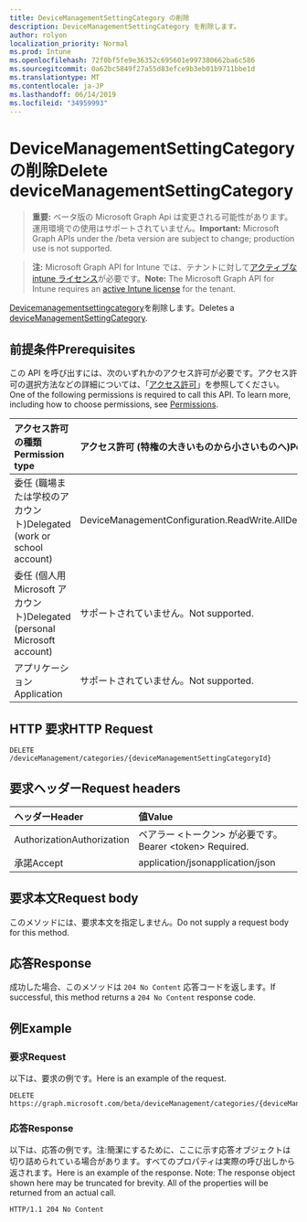 ```yaml
---
title: DeviceManagementSettingCategory の削除
description: DeviceManagementSettingCategory を削除します。
author: rolyon
localization_priority: Normal
ms.prod: Intune
ms.openlocfilehash: 72f0bf5fe9e36352c695601e997380662ba6c586
ms.sourcegitcommit: 0a62bc5849f27a55d83efce9b3eb01b9711bbe1d
ms.translationtype: MT
ms.contentlocale: ja-JP
ms.lasthandoff: 06/14/2019
ms.locfileid: "34959993"
---
```

# <a name="delete-devicemanagementsettingcategory"></a><span data-ttu-id="5f808-103">DeviceManagementSettingCategory の削除</span><span class="sxs-lookup"><span data-stu-id="5f808-103">Delete deviceManagementSettingCategory</span></span>

> <span data-ttu-id="5f808-104">**重要:** ベータ版の Microsoft Graph Api は変更される可能性があります。運用環境での使用はサポートされていません。</span><span class="sxs-lookup"><span data-stu-id="5f808-104">**Important:** Microsoft Graph APIs under the /beta version are subject to change; production use is not supported.</span></span>

> <span data-ttu-id="5f808-105">**注:** Microsoft Graph API for Intune では、テナントに対して[アクティブな intune ライセンス](https://go.microsoft.com/fwlink/?linkid=839381)が必要です。</span><span class="sxs-lookup"><span data-stu-id="5f808-105">**Note:** The Microsoft Graph API for Intune requires an [active Intune license](https://go.microsoft.com/fwlink/?linkid=839381) for the tenant.</span></span>

<span data-ttu-id="5f808-106">[Devicemanagementsettingcategory](../resources/intune-deviceintent-devicemanagementsettingcategory.md)を削除します。</span><span class="sxs-lookup"><span data-stu-id="5f808-106">Deletes a [deviceManagementSettingCategory](../resources/intune-deviceintent-devicemanagementsettingcategory.md).</span></span>

## <a name="prerequisites"></a><span data-ttu-id="5f808-107">前提条件</span><span class="sxs-lookup"><span data-stu-id="5f808-107">Prerequisites</span></span>
<span data-ttu-id="5f808-p101">この API を呼び出すには、次のいずれかのアクセス許可が必要です。アクセス許可の選択方法などの詳細については、「[アクセス許可](/graph/permissions-reference)」を参照してください。</span><span class="sxs-lookup"><span data-stu-id="5f808-p101">One of the following permissions is required to call this API. To learn more, including how to choose permissions, see [Permissions](/graph/permissions-reference).</span></span>

|<span data-ttu-id="5f808-110">アクセス許可の種類</span><span class="sxs-lookup"><span data-stu-id="5f808-110">Permission type</span></span>|<span data-ttu-id="5f808-111">アクセス許可 (特権の大きいものから小さいものへ)</span><span class="sxs-lookup"><span data-stu-id="5f808-111">Permissions (from most to least privileged)</span></span>|
|:---|:---|
|<span data-ttu-id="5f808-112">委任 (職場または学校のアカウント)</span><span class="sxs-lookup"><span data-stu-id="5f808-112">Delegated (work or school account)</span></span>|<span data-ttu-id="5f808-113">DeviceManagementConfiguration.ReadWrite.All</span><span class="sxs-lookup"><span data-stu-id="5f808-113">DeviceManagementConfiguration.ReadWrite.All</span></span>|
|<span data-ttu-id="5f808-114">委任 (個人用 Microsoft アカウント)</span><span class="sxs-lookup"><span data-stu-id="5f808-114">Delegated (personal Microsoft account)</span></span>|<span data-ttu-id="5f808-115">サポートされていません。</span><span class="sxs-lookup"><span data-stu-id="5f808-115">Not supported.</span></span>|
|<span data-ttu-id="5f808-116">アプリケーション</span><span class="sxs-lookup"><span data-stu-id="5f808-116">Application</span></span>|<span data-ttu-id="5f808-117">サポートされていません。</span><span class="sxs-lookup"><span data-stu-id="5f808-117">Not supported.</span></span>|

## <a name="http-request"></a><span data-ttu-id="5f808-118">HTTP 要求</span><span class="sxs-lookup"><span data-stu-id="5f808-118">HTTP Request</span></span>
<!-- {
  "blockType": "ignored"
}
-->
``` http
DELETE /deviceManagement/categories/{deviceManagementSettingCategoryId}
```

## <a name="request-headers"></a><span data-ttu-id="5f808-119">要求ヘッダー</span><span class="sxs-lookup"><span data-stu-id="5f808-119">Request headers</span></span>
|<span data-ttu-id="5f808-120">ヘッダー</span><span class="sxs-lookup"><span data-stu-id="5f808-120">Header</span></span>|<span data-ttu-id="5f808-121">値</span><span class="sxs-lookup"><span data-stu-id="5f808-121">Value</span></span>|
|:---|:---|
|<span data-ttu-id="5f808-122">Authorization</span><span class="sxs-lookup"><span data-stu-id="5f808-122">Authorization</span></span>|<span data-ttu-id="5f808-123">ベアラー &lt;トークン&gt; が必要です。</span><span class="sxs-lookup"><span data-stu-id="5f808-123">Bearer &lt;token&gt; Required.</span></span>|
|<span data-ttu-id="5f808-124">承諾</span><span class="sxs-lookup"><span data-stu-id="5f808-124">Accept</span></span>|<span data-ttu-id="5f808-125">application/json</span><span class="sxs-lookup"><span data-stu-id="5f808-125">application/json</span></span>|

## <a name="request-body"></a><span data-ttu-id="5f808-126">要求本文</span><span class="sxs-lookup"><span data-stu-id="5f808-126">Request body</span></span>
<span data-ttu-id="5f808-127">このメソッドには、要求本文を指定しません。</span><span class="sxs-lookup"><span data-stu-id="5f808-127">Do not supply a request body for this method.</span></span>

## <a name="response"></a><span data-ttu-id="5f808-128">応答</span><span class="sxs-lookup"><span data-stu-id="5f808-128">Response</span></span>
<span data-ttu-id="5f808-129">成功した場合、このメソッドは `204 No Content` 応答コードを返します。</span><span class="sxs-lookup"><span data-stu-id="5f808-129">If successful, this method returns a `204 No Content` response code.</span></span>

## <a name="example"></a><span data-ttu-id="5f808-130">例</span><span class="sxs-lookup"><span data-stu-id="5f808-130">Example</span></span>

### <a name="request"></a><span data-ttu-id="5f808-131">要求</span><span class="sxs-lookup"><span data-stu-id="5f808-131">Request</span></span>
<span data-ttu-id="5f808-132">以下は、要求の例です。</span><span class="sxs-lookup"><span data-stu-id="5f808-132">Here is an example of the request.</span></span>
``` http
DELETE https://graph.microsoft.com/beta/deviceManagement/categories/{deviceManagementSettingCategoryId}
```

### <a name="response"></a><span data-ttu-id="5f808-133">応答</span><span class="sxs-lookup"><span data-stu-id="5f808-133">Response</span></span>
<span data-ttu-id="5f808-p102">以下は、応答の例です。注:簡潔にするために、ここに示す応答オブジェクトは切り詰められている場合があります。すべてのプロパティは実際の呼び出しから返されます。</span><span class="sxs-lookup"><span data-stu-id="5f808-p102">Here is an example of the response. Note: The response object shown here may be truncated for brevity. All of the properties will be returned from an actual call.</span></span>
``` http
HTTP/1.1 204 No Content
```





